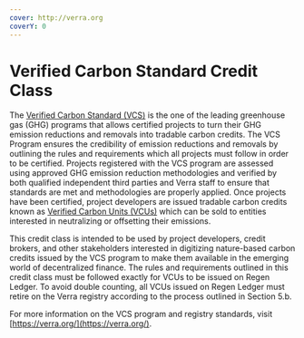 ```yaml
---
cover: http://verra.org
coverY: 0
---
```


# Verified Carbon Standard Credit Class

The [Verified Carbon Standard (VCS)](https://verra.org/project/vcs-program/) is the one of the leading greenhouse gas (GHG) programs that allows certified projects to turn their GHG emission reductions and removals into tradable carbon credits. The VCS Program ensures the credibility of emission reductions and removals by outlining the rules and requirements which all projects must follow in order to be certified. Projects registered with the VCS program are assessed using approved GHG emission reduction methodologies and verified by both qualified independent third parties and Verra staff to ensure that standards are met and methodologies are properly applied. Once projects have been certified, project developers are issued tradable carbon credits known as [Verified Carbon Units (VCUs)](https://verra.org/project/vcs-program/verified-carbon-units-vcus/) which can be sold to entities interested in neutralizing or offsetting their emissions.

This credit class is intended to be used by project developers, credit brokers, and other stakeholders interested in digitizing nature-based carbon credits issued by the VCS program to make them available in the emerging world of decentralized finance. The rules and requirements outlined in this credit class must be followed exactly for VCUs to be issued on Regen Ledger. To avoid double counting, all VCUs issued on Regen Ledger must retire on the Verra registry according to the process outlined in Section 5.b.

For more information on the VCS program and registry standards, visit [https://verra.org/](https://verra.org/).

